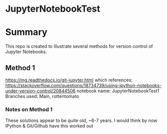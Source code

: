 # JupyterNotebookTest

# Summary
This repo is created to illustrate several methods for version control of Jupyter Notebooks. 

## Method 1
https://mg.readthedocs.io/git-jupyter.html 
which references: https://stackoverflow.com/questions/18734739/using-ipython-notebooks-under-version-control/20844506
notebook name: JupyterNotebookTest1
Branches used: Main, rottentomato

### Notes on Method 1
These solutions appear to be quite old, ~6-7 years. I would think by now IPython & Git/Github have this worked out

